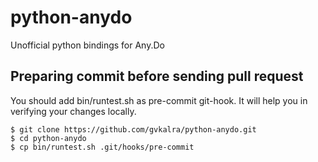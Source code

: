 python-anydo
============

Unofficial python bindings for Any.Do


Preparing commit before sending pull request
--------------------------------------------

You should add bin/runtest.sh as pre-commit git-hook.
It will help you in verifying your changes locally.

	$ git clone https://github.com/gvkalra/python-anydo.git
	$ cd python-anydo
	$ cp bin/runtest.sh .git/hooks/pre-commit
